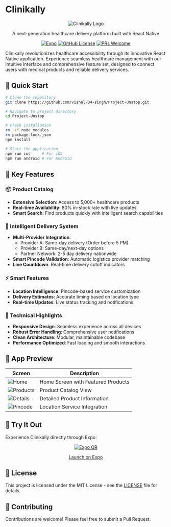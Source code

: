 # Clinikally

<div align="center">

![Clinikally Logo](./Logo.png)

A next-generation healthcare delivery platform built with React Native

[![Expo](https://img.shields.io/badge/Expo-Platform-blue)](https://expo.dev)
[![GitHub License](https://img.shields.io/badge/license-MIT-blue.svg)](LICENSE)
[![PRs Welcome](https://img.shields.io/badge/PRs-welcome-brightgreen.svg)](CONTRIBUTING.md)

</div>

Clinikally revolutionizes healthcare accessibility through its innovative React Native application. Experience seamless healthcare management with our intuitive interface and comprehensive feature set, designed to connect users with medical products and reliable delivery services.

## 🚀 Quick Start

```bash
# Clone the repository
git clone https://github.com/vishal-04-singh/Project-Unstop.git

# Navigate to project directory
cd Project-Unstop

# Fresh installation
rm -rf node_modules
rm package-lock.json
npm install

# Start the application
npm run ios     # For iOS
npm run android # For Android
```

## 🌟 Key Features

### 📦 Product Catalog
- **Extensive Selection**: Access to 5,000+ healthcare products
- **Real-time Availability**: 80% in-stock rate with live updates
- **Smart Search**: Find products quickly with intelligent search capabilities

### 🚚 Intelligent Delivery System
- **Multi-Provider Integration**: 
  - Provider A: Same-day delivery (Order before 5 PM)
  - Provider B: Same-day/next-day options
  - Partner Network: 2-5 day delivery nationwide
- **Smart Pincode Validation**: Automatic logistics provider matching
- **Live Countdown**: Real-time delivery cutoff indicators

### ⚡ Smart Features
- **Location Intelligence**: Pincode-based service customization
- **Delivery Estimates**: Accurate timing based on location type
- **Real-time Updates**: Live status tracking and notifications

### 💪 Technical Highlights
- **Responsive Design**: Seamless experience across all devices
- **Robust Error Handling**: Comprehensive user notifications
- **Clean Architecture**: Modular, maintainable codebase
- **Performance Optimized**: Fast loading and smooth interactions

## 📱 App Preview

| Screen | Description |
|--------|-------------|
| ![Home](./Home.png) | Home Screen with Featured Products |
| ![Products](./Product.png) | Product Catalog View |
| ![Details](./ProductDetail.png) | Detailed Product Information |
| ![Pincode](./Pincode.png) | Location Service Integration |

## 📲 Try It Out

Experience Clinikally directly through Expo:

<div align="center">

[![Expo QR](./qr.png)](https://expo.dev/preview/update?message=second&updateRuntimeVersion=1.0.0&createdAt=2024-10-30T13%3A56%3A30.740Z&slug=exp&projectId=975ca44f-17d4-4092-ae5e-81c3dc2470ff&group=19d7df8c-dedc-475f-bc52-0a4fa6b7fd9a)

[Launch on Expo](https://expo.dev/preview/update?message=second&updateRuntimeVersion=1.0.0&createdAt=2024-10-30T13%3A56%3A30.740Z&slug=exp&projectId=975ca44f-17d4-4092-ae5e-81c3dc2470ff&group=19d7df8c-dedc-475f-bc52-0a4fa6b7fd9a)

</div>

## 📄 License

This project is licensed under the MIT License - see the [LICENSE](LICENSE) file for details.

## 🤝 Contributing

Contributions are welcome! Please feel free to submit a Pull Request.

